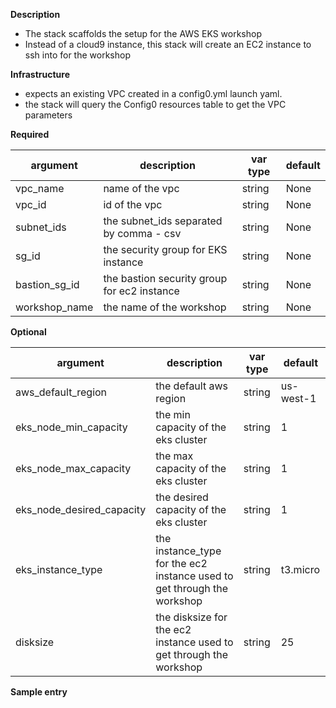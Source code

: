 **Description**
  - The stack scaffolds the setup for the AWS EKS workshop
  - Instead of a cloud9 instance, this stack will create an EC2 instance to ssh into for the workshop

**Infrastructure**

  - expects an existing VPC created in a config0.yml launch yaml. 
  - the stack will query the Config0 resources table to get the VPC parameters

**Required**

| argument      | description                            | var type | default      |
| ------------- | -------------------------------------- | -------- | ------------ |
| vpc_name   | name of the vpc                 | string   | None         |
| vpc_id   | id of the vpc                 | string   | None         |
| subnet_ids   | the subnet_ids separated by comma - csv | string   | None         |
| sg_id   | the security group for EKS instance | string   | None         |
| bastion_sg_id   | the bastion security group for ec2 instance | string   | None         |
| workshop_name   | the name of the workshop | string   | None         |

**Optional**

| argument           | description                            | var type |  default      |
| ------------- | -------------------------------------- | -------- | ------------ |
| aws_default_region   | the default aws region               | string   | us-west-1         |
| eks_node_min_capacity   | the min capacity of the eks cluster               | string   | 1         |
| eks_node_max_capacity   | the max capacity of the eks cluster               | string   | 1         |
| eks_node_desired_capacity   | the desired capacity of the eks cluster               | string   | 1         |
| eks_instance_type   | the instance_type for the ec2 instance used to get through the workshop| string   | t3.micro         |
| disksize   | the disksize for the ec2 instance used to get through the workshop| string   | 25         |

**Sample entry**
```
